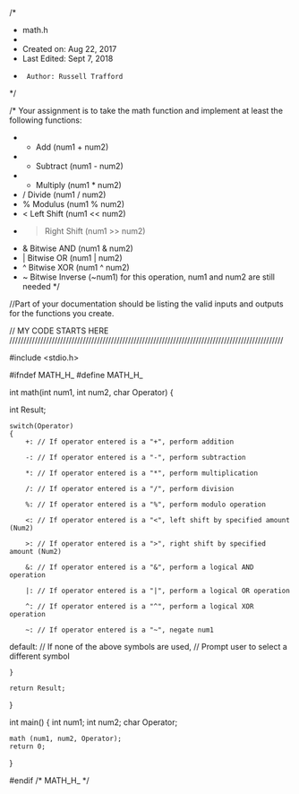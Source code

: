 #
/*
 * math.h
 *
 *  Created on: Aug 22, 2017
 * 	Last Edited: Sept 7, 2018
 *      Author: Russell Trafford
 */

/* Your assignment is to take the math function and implement at least the following functions:
 * + Add (num1 + num2)
 * - Subtract (num1 - num2)
 * * Multiply (num1 * num2)
 * / Divide (num1 / num2)
 * % Modulus (num1 % num2)
 * < Left Shift (num1 << num2)
 * > Right Shift (num1 >> num2)
 * & Bitwise AND (num1 & num2)
 * | Bitwise OR (num1 | num2)
 * ^ Bitwise XOR (num1 ^ num2)
 * ~ Bitwise Inverse (~num1) for this operation, num1 and num2 are still needed
*/

//Part of your documentation should be listing the valid inputs and outputs for the functions you create.


// MY CODE STARTS HERE         /////////////////////////////////////////////////////////////////////////////////////////////////



#include <stdio.h>

#ifndef MATH_H_
#define MATH_H_


int math(int num1, int num2, char Operator)
{
   
   int Result;
    
    switch(Operator)
    {
        +: // If operator entered is a "+", perform addition 
        
        -: // If operator entered is a "-", perform subtraction 
        
        *: // If operator entered is a "*", perform multiplication 
        
        /: // If operator entered is a "/", perform division 
        
        %: // If operator entered is a "%", perform modulo operation 
        
        <: // If operator entered is a "<", left shift by specified amount (Num2)
        
        >: // If operator entered is a ">", right shift by specified amount (Num2)
        
        &: // If operator entered is a "&", perform a logical AND operation
        
        |: // If operator entered is a "|", perform a logical OR operation
        
        ^: // If operator entered is a "^", perform a logical XOR operation
        
        ~: // If operator entered is a "~", negate num1
        
   default: // If none of the above symbols are used, 
            // Prompt user to select a different symbol
   
    }
   
    return Result;
}


int main()
{
    int num1;
    int num2;
    char Operator;
    
    
    math (num1, num2, Operator);
    return 0;
}

#endif /* MATH_H_ */


